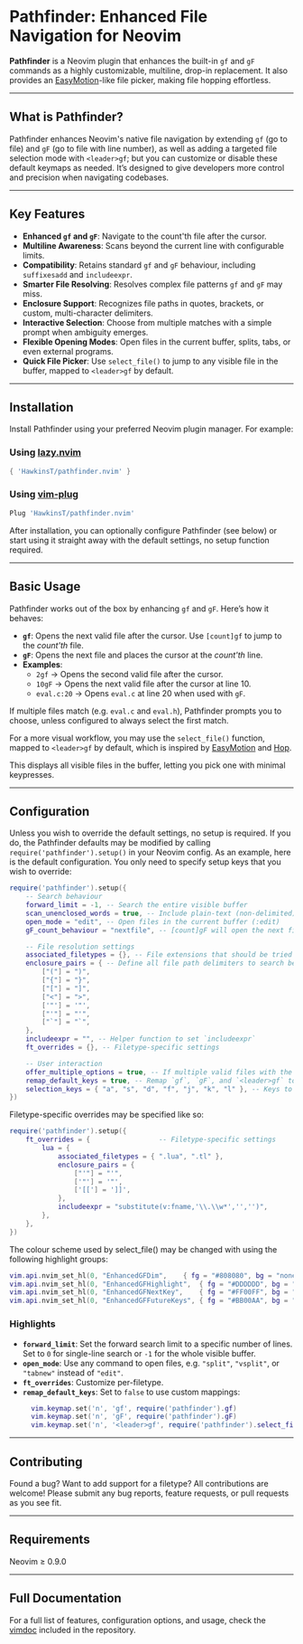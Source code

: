 # Pathfinder: Enhanced File Navigation for Neovim

**Pathfinder** is a Neovim plugin that enhances the built-in `gf` and `gF` commands as a highly customizable, multiline, drop-in replacement. It also provides an [EasyMotion](https://github.com/easymotion/vim-easymotion)-like file picker, making file hopping effortless.

---

## What is Pathfinder?

Pathfinder enhances Neovim's native file navigation by extending `gf` (go to file) and `gF` (go to file with line number), as well as adding a targeted file selection mode with `<leader>gf`; but you can customize or disable these default keymaps as needed. It’s designed to give developers more control and precision when navigating codebases.

---

## Key Features

- **Enhanced `gf` and `gF`**: Navigate to the count'th file after the cursor.
- **Multiline Awareness**: Scans beyond the current line with configurable limits.
- **Compatibility**: Retains standard `gf` and `gF` behaviour, including `suffixesadd` and `includeexpr`.
- **Smarter File Resolving**: Resolves complex file patterns `gf` and `gF` may miss.
- **Enclosure Support**: Recognizes file paths in quotes, brackets, or custom, multi-character delimiters.
- **Interactive Selection**: Choose from multiple matches with a simple prompt when ambiguity emerges.
- **Flexible Opening Modes**: Open files in the current buffer, splits, tabs, or even external programs.
- **Quick File Picker**: Use `select_file()` to jump to any visible file in the buffer, mapped to `<leader>gf` by default.

---

## Installation

Install Pathfinder using your preferred Neovim plugin manager. For example:

### Using [lazy.nvim](https://github.com/folke/lazy.nvim)

```lua
{ 'HawkinsT/pathfinder.nvim' }
```

### Using [vim-plug](https://github.com/junegunn/vim-plug)

```lua
Plug 'HawkinsT/pathfinder.nvim'
```

After installation, you can optionally configure Pathfinder (see below) or start using it straight away with the default settings, no setup function required.

---

## Basic Usage

Pathfinder works out of the box by enhancing `gf` and `gF`. Here’s how it behaves:

- **`gf`**: Opens the next valid file after the cursor. Use `[count]gf` to jump to the _count'th_ file.
- **`gF`**: Opens the next file and places the cursor at the _count'th_ line.
- **Examples**:
  - `2gf` → Opens the second valid file after the cursor.
  - `10gF` → Opens the next valid file after the cursor at line 10.
  - `eval.c:20` → Opens `eval.c` at line 20 when used with `gF`.

If multiple files match (e.g. `eval.c` and `eval.h`), Pathfinder prompts you to choose, unless configured to always select the first match.

For a more visual workflow, you may use the `select_file()` function, mapped to `<leader>gf` by default, which is inspired by [EasyMotion](https://github.com/easymotion/vim-easymotion) and [Hop](https://github.com/hadronized/hop.nvim).

This displays all visible files in the buffer, letting you pick one with minimal keypresses.

---

## Configuration

Unless you wish to override the default settings, no setup is required. If you do, the Pathfinder defaults may be modified by calling `require('pathfinder').setup()` in your Neovim config. As an example, here is the default configuration. You only need to specify setup keys that you wish to override:

```lua
require('pathfinder').setup({
	-- Search behaviour
	forward_limit = -1, -- Search the entire visible buffer
	scan_unenclosed_words = true, -- Include plain-text (non-delimited) file paths
	open_mode = "edit", -- Open files in the current buffer (:edit)
	gF_count_behaviour = "nextfile", -- [count]gF will open the next file at line `count`

	-- File resolution settings
	associated_filetypes = {}, -- File extensions that should be tried (also see `suffixesadd`)
	enclosure_pairs = { -- Define all file path delimiters to search between
		["("] = ")",
		["{"] = "}",
		["["] = "]",
		["<"] = ">",
		['"'] = '"',
		["'"] = "'",
		["`"] = "`",
	},
	includeexpr = "", -- Helper function to set `includeexpr`
	ft_overrides = {}, -- Filetype-specific settings

	-- User interaction
	offer_multiple_options = true, -- If multiple valid files with the same name are found, prompt for action
	remap_default_keys = true, -- Remap `gf`, `gF`, and `<leader>gf` to Pathfinder's functions
	selection_keys = { "a", "s", "d", "f", "j", "k", "l" }, -- Keys to use for selection in `select_file()`
})
```

Filetype-specific overrides may be specified like so:

```lua
require('pathfinder').setup({
    ft_overrides = {                 -- Filetype-specific settings
        lua = {
            associated_filetypes = { ".lua", ".tl" },
            enclosure_pairs = {
                ["'"] = "'",
                ['"'] = '"',
                ['[['] = ']]',
            },
            includeexpr = "substitute(v:fname,'\\.\\w*','','')",
        },
    },
})
```

The colour scheme used by select_file() may be changed with using the following highlight groups:

```lua
vim.api.nvim_set_hl(0, "EnhancedGFDim",	   { fg = "#808080", bg = "none" })
vim.api.nvim_set_hl(0, "EnhancedGFHighlight",  { fg = "#DDDDDD", bg = "none" })
vim.api.nvim_set_hl(0, "EnhancedGFNextKey",	   { fg = "#FF00FF", bg = "none" })
vim.api.nvim_set_hl(0, "EnhancedGFFutureKeys", { fg = "#BB00AA", bg = "none" })

```

### Highlights

- **`forward_limit`**: Set the forward search limit to a specific number of lines. Set to `0` for single-line search or `-1` for the whole visible buffer.
- **`open_mode`**: Use any command to open files, e.g. `"split"`, `"vsplit"`, or `"tabnew"` instead of `"edit"`.
- **`ft_overrides`**: Customize per-filetype.
- **`remap_default_keys`**: Set to `false` to use custom mappings:
  ```lua
    vim.keymap.set('n', 'gf', require('pathfinder').gf)
    vim.keymap.set('n', 'gF', require('pathfinder').gF)
    vim.keymap.set('n', '<leader>gf', require('pathfinder').select_file)
  ```

---

## Contributing

Found a bug? Want to add support for a filetype? All contributions are welcome! Please submit any bug reports, feature requests, or pull requests as you see fit.

---

## Requirements

Neovim ≥ 0.9.0

---

## Full Documentation

For a full list of features, configuration options, and usage, check the [vimdoc](doc/pathfinder.txt) included in the repository.
